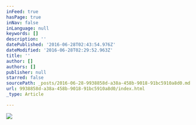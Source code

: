 ```yaml
---
inFeed: true
hasPage: true
inNav: false
inLanguage: null
keywords: []
description: ''
datePublished: '2016-06-28T02:43:54.976Z'
dateModified: '2016-06-28T02:29:52.963Z'
title: ''
author: []
authors: []
publisher: null
starred: false
sourcePath: _posts/2016-06-28-9938858d-a38a-458b-9018-91bc5910a8d0.md
url: 9938858d-a38a-458b-9018-91bc5910a8d0/index.html
_type: Article

---
```

![](https://the-grid-user-content.s3-us-west-2.amazonaws.com/1d7c5125-9987-4858-9e72-b608495a1011.jpg)